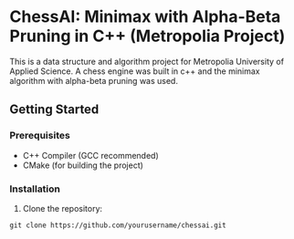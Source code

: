 # ChessAI: Minimax with Alpha-Beta Pruning in C++ (Metropolia Project)

This is a data structure and algorithm project for Metropolia University of Applied Science. A chess engine was built in c++ and the minimax algorithm with alpha-beta pruning was used.


## Getting Started

### Prerequisites

- C++ Compiler (GCC recommended)
- CMake (for building the project)

### Installation

1. Clone the repository:
```
git clone https://github.com/yourusername/chessai.git
```
